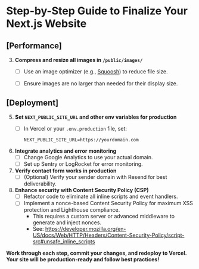 # Step-by-Step Guide to Finalize Your Next.js Website

## [Performance]

3. **Compress and resize all images in `/public/images/`**
   - [ ] Use an image optimizer (e.g., [Squoosh](https://squoosh.app/)) to reduce file size.
   - [ ] Ensure images are no larger than needed for their display size.


## [Deployment]

5. **Set `NEXT_PUBLIC_SITE_URL` and other env variables for production**
    - [ ] In Vercel or your `.env.production` file, set:
      ```
      NEXT_PUBLIC_SITE_URL=https://yourdomain.com
      ```



8. **Integrate analytics and error monitoring**
    - [ ] Change Google Analytics to use your actual domain.
    - [ ] Set up Sentry or LogRocket for error monitoring.

9. **Verify contact form works in production**
    - [ ] (Optional) Verify your sender domain with Resend for best deliverability.

10. **Enhance security with Content Security Policy (CSP)**
    - [ ] Refactor code to eliminate all inline scripts and event handlers.
    - [ ] Implement a nonce-based Content Security Policy for maximum XSS protection and Lighthouse compliance.
        - This requires a custom server or advanced middleware to generate and inject nonces.
        - See: https://developer.mozilla.org/en-US/docs/Web/HTTP/Headers/Content-Security-Policy/script-src#unsafe_inline_scripts


**Work through each step, commit your changes, and redeploy to Vercel. Your site will be production-ready and follow best practices!**